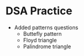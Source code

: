 # DSA Practice

- Added patterns questions
    - Buttefly pattern
    - Floyd triangle
    - Palindrome triangle